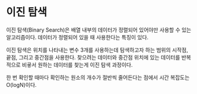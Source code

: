 # 이진 탐색

이진 탐색(Binary Search)은 배열 내부의 데이터가 정렬되어 있어야만 사용할 수 있는 알고리즘이다.
데이터가 정렬되어 있을 때 사용한다는 특징이 있다.

이진 탐색은 위치를 나타내는 변수 3개를 사용하는데 탐색하고자 하는 범위의 시작점, 끝점, 그리고 중간점을 사용한다. 찾으려는 데이터와 중간점 위치에 있는 데이터를 반복적으로 비굫서 원하는 데이터를 찾는게 이진 탐색 과정이다.

한 번 확인할 때마다 확인하는 원소의 개수가 절반씩 줄어든다는 점에서 시간 복잡도는 O(logN)이다.

